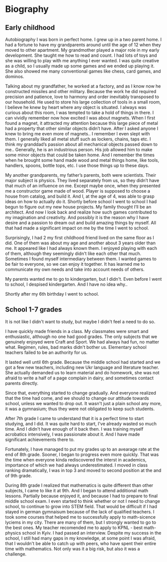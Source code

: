 # Biography
## Early childhood
Autobiography I was born in perfect home. I grew up in a two parent home. I had a fortune to have my grandparents around until the age of 12 when they moved to other apartment. My grandmother played a major role in my early development. She taught me how to read and count. I had lots of toys and she was willing to play with me anything I ever wanted. I was quite creative as a child, so I usually made up some games and we ended up playing it. She also showed me many conventional games like chess, card games, and dominos.

Talking about my grandfather, he worked at a factory, and as I know now he constructed missiles and other military. Because the work he did required precision and patience, love to harmony and order inevitably transposed to our household. He used to store his large collection of tools in a small room, I believe he knew by heart where any object is situated. I always was curious about this room, I was tempted to take a hold of things in there. I can vividly remember now how excited I was about magnets. When I first found a magnet, it attracted my attention because this large piece of metal had a property that other similar objects didn’t have. After I asked anyone I knew to bring me even more of magnets.. I remember I even slept with them. I generally liked all metal stuff such as lockers, chains, taps etc. I think my granddad’s passion about all mechanical objects passed down to me.. Generally, he is an industrious person. His job allowed him to make some minor objects that could be taken home. And I remember the times when he brought some hand made wood and metal things home, like tools, handlers, spoons, bottle tops, etc. I use those things up to these days.

My another grandparents, my father’s parents, both were scientists. Their major subject is physics. They lived separately from us, so they didn’t have that much of an influence on me. Except maybe once, when they presented me a constructor game made of wood. Player is supposed to choose a house from catalog, and build it. And I, at the age of 4, was able to grasp ideas on how to actually do it. Shortly before school I went to school I had begun to figure out my new house projects. My family thought I’ll be an architect. And now I look back and realize how such games contributed to my imagination and creativity. And possibly it is the reason why I have desire and a passion to dream out and build amazing things by myself. All that had made a significant impact on me by the time I went to school.

Surprisingly, I had 2 my first childhood friend lived on the same floor as I did. One of them was about my age and another about 3 years older than me. It appeared like I had always known them. I enjoyed playing with each of them, although they seemingly didn't like each other that much. Sometimes I found myself intermediary between them. I wanted games to be fair to everyone, so we can enjoy it together. It has learned me to communicate my own needs and take into account needs of others.

My parents wanted me to go to kindergarten, but I didn't. Even before I went to school, I despised kindergarten. And I have no idea why.. 

Shortly after my 6th birthday I went to school. 

## School 1-7 grades

It is not like I didn't want to study, but maybe I didn't feel a need to do so.

I have quickly made friends in a class. My classmates were smart and enthusiastic, although no one had good grades. The only subjects that we genuinely enjoyed were Craft and Sport. We had always had fun, no matter what. Regimen, rules, bad marks didn't bother us.  Elementary school teachers failed to be an authority for us.

It lasted well until 6th grade. Because the middle school had started and we got a few new teachers, including new Ukr language and literature teacher. She actually demanded us to learn material and do homework, she was not afraid to write a half of a page complain in dairy, and sometimes contact parents directly.

Since that, everything started to change gradually. And everyone realized that the time had come, and we should to change our attitude towards school, unless we wanted to drop out. It wasn't just a plain school any more, it was a gymnasium; thus they were not obligated to keep such students.

After 7th grade I came to understand that it is a perfect time to start studying, and I did. It was quite hard to start, I've already wasted so much time. And I didn't have enough of it back then. I was training myself acrobatics intensively, I was passionate about it. And I have made significant achievements there to.

Fortunately, I have managed to put my grades up to an avearage rate at the end of 8th grade. Sooner, I began to progress even more quickly. That was the time when everyone kinda rediscovered the interst in academics, importance of which we had always underestimated. I moved in class ranking dramatically, I was in top 3 and moved to second position at the and of 9th grade.

During 8th grade I realized that mathematics is quite different than other subjects, I came to like it at 9th. And I began to attend additional math lessons. Partially because enjoyed it, and because I had to prepare to final middle school exam. I even started to think whether or not I need to change school, to continue to grow into STEM field. That would be difficult if I had stayed in german gymnaisum because of the lack of qualified teachers. I took some courses that helped me to successfully apply to math-sicence lyciems in my city. There are many of them, but I strongly wanted to go to the best ones. My teacher recomended me to apply to KPNL - best math-physics school in Kyiv. I had passed an interview. Despite my success in the school, I still had many gaps in my knowledge, at some point I was afraid, that I wouldn't be able to catch up with peers, who have spent their entire time with mathematics. Not only was it a big risk, but also it was a challenge.




